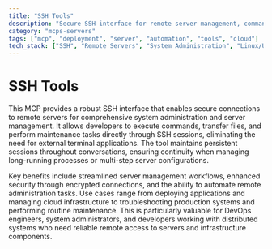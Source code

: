 ```yaml
---
title: "SSH Tools"
description: "Secure SSH interface for remote server management, command execution, and persistent session handling for system administration tasks."
category: "mcps-servers"
tags: ["mcp", "deployment", "server", "automation", "tools", "cloud"]
tech_stack: ["SSH", "Remote Servers", "System Administration", "Linux/Unix Systems", "Network Security"]
---
```


# SSH Tools

This MCP provides a robust SSH interface that enables secure connections to remote servers for comprehensive system administration and server management. It allows developers to execute commands, transfer files, and perform maintenance tasks directly through SSH sessions, eliminating the need for external terminal applications. The tool maintains persistent sessions throughout conversations, ensuring continuity when managing long-running processes or multi-step server configurations.

Key benefits include streamlined server management workflows, enhanced security through encrypted connections, and the ability to automate remote administration tasks. Use cases range from deploying applications and managing cloud infrastructure to troubleshooting production systems and performing routine maintenance. This is particularly valuable for DevOps engineers, system administrators, and developers working with distributed systems who need reliable remote access to servers and infrastructure components.
